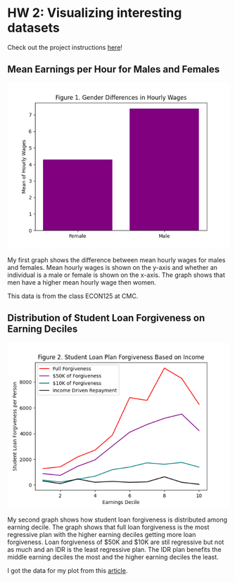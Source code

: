 # HW 2: Visualizing interesting datasets
Check out the project instructions [here](https://github.com/mikeizbicki/cmc-csci040/tree/2021fall/hw_02)!
## Mean Earnings per Hour for Males and Females

![Figure 1](Figure_1.png)

My first graph shows the difference between mean hourly wages for males and females. Mean hourly wages is shown on the y-axis and whether an individual is a male or female is shown on the x-axis. The graph shows that men have a higher mean hourly wage then women.

This data is from the class ECON125 at CMC. 

## Distribution of Student Loan Forgiveness on Earning Deciles 

![Figure 2](Figure_2.png)

My second graph shows how student loan forgiveness is distributed among earning decile. The graph shows that full loan forgiveness is the most regressive plan with the higher earning deciles getting more loan forgiveness. Loan forgiveness of $50K and $10K are stil regressive but not as much and an IDR is the least regressive plan. The IDR plan benefits the middle earning deciles the most and the higher earning deciles the least. 

I got the data for my plot from this [article](https://www.nber.org/system/files/working_papers/w28175/w28175.pdf).
